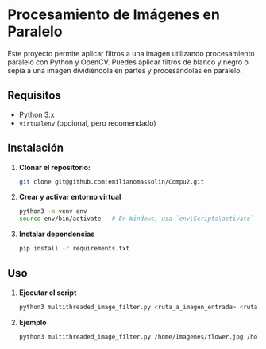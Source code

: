 
# Procesamiento de Imágenes en Paralelo

Este proyecto permite aplicar filtros a una imagen utilizando procesamiento paralelo con Python y OpenCV. Puedes aplicar filtros de blanco y negro o sepia a una imagen dividiéndola en partes y procesándolas en paralelo.

## Requisitos

- Python 3.x
- `virtualenv` (opcional, pero recomendado)

## Instalación

1. **Clonar el repositorio:**

   ```bash
   git clone git@github.com:emilianomassolin/Compu2.git

2. **Crear y activar entorno virtual**
    ```bash
    python3 -m venv env
    source env/bin/activate   # En Windows, usa `env\Scripts\activate`
3. **Instalar dependencias**
    ```bash
    pip install -r requirements.txt
## Uso
1. **Ejecutar el script**
    ```bash
    python3 multithreaded_image_filter.py <ruta_a_imagen_entrada> <ruta_a_imagen_salida> --filtro <blanco_y_negro|sepia> --procesos <numero_de_procesos>
2. **Ejemplo**
    ```bash
    python3 multithreaded_image_filter.py /home/Imagenes/flower.jpg /home/Imágenes/resultado.jpg --filtro blanco_y_negro --procesos 4

